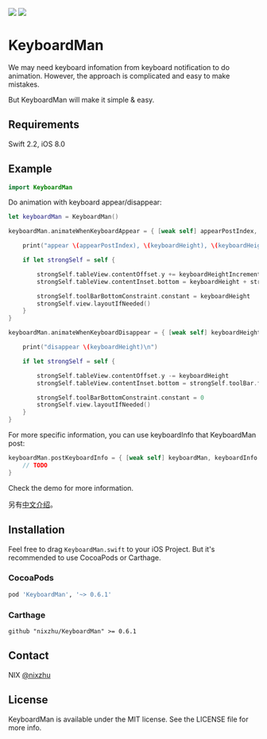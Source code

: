 <p>
<a href="http://cocoadocs.org/docsets/KeyboardMan"><img src="https://img.shields.io/cocoapods/v/KeyboardMan.svg?style=flat"></a> 
<a href="https://github.com/Carthage/Carthage/"><img src="https://img.shields.io/badge/Carthage-compatible-4BC51D.svg?style=flat"></a> 
</p>

# KeyboardMan

We may need keyboard infomation from keyboard notification to do animation. However, the approach is complicated and easy to make mistakes. 

But KeyboardMan will make it simple & easy.

## Requirements

Swift 2.2, iOS 8.0

## Example

```swift
import KeyboardMan
```

Do animation with keyboard appear/disappear:

```swift
let keyboardMan = KeyboardMan()

keyboardMan.animateWhenKeyboardAppear = { [weak self] appearPostIndex, keyboardHeight, keyboardHeightIncrement in

    print("appear \(appearPostIndex), \(keyboardHeight), \(keyboardHeightIncrement)\n")

    if let strongSelf = self {

        strongSelf.tableView.contentOffset.y += keyboardHeightIncrement
        strongSelf.tableView.contentInset.bottom = keyboardHeight + strongSelf.toolBar.frame.height

        strongSelf.toolBarBottomConstraint.constant = keyboardHeight
        strongSelf.view.layoutIfNeeded()
    }
}

keyboardMan.animateWhenKeyboardDisappear = { [weak self] keyboardHeight in

    print("disappear \(keyboardHeight)\n")

    if let strongSelf = self {

        strongSelf.tableView.contentOffset.y -= keyboardHeight
        strongSelf.tableView.contentInset.bottom = strongSelf.toolBar.frame.height

        strongSelf.toolBarBottomConstraint.constant = 0
        strongSelf.view.layoutIfNeeded()
    }
}
```

For more specific information, you can use keyboardInfo that KeyboardMan post:

```swift
keyboardMan.postKeyboardInfo = { [weak self] keyboardMan, keyboardInfo in
	// TODO
}
```

Check the demo for more information.

另有[中文介绍](https://github.com/nixzhu/dev-blog/blob/master/2015-07-27-keyboard-man.md)。

## Installation

Feel free to drag `KeyboardMan.swift` to your iOS Project. But it's recommended to use CocoaPods or Carthage.

### CocoaPods

```ruby
pod 'KeyboardMan', '~> 0.6.1'
```

### Carthage

```ogdl
github "nixzhu/KeyboardMan" >= 0.6.1
```

## Contact

NIX [@nixzhu](https://twitter.com/nixzhu)

## License

KeyboardMan is available under the MIT license. See the LICENSE file for more info.
